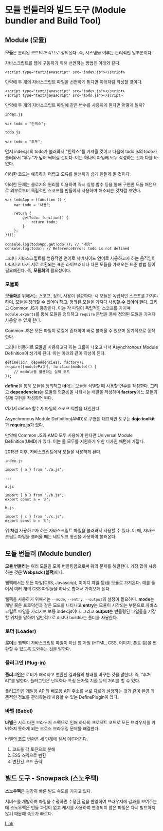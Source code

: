 # 모듈 번들러와 빌드 도구 (Module bundler and Build Tool)

## Module (모듈)
<b>모듈</b>은 분리된 코드의 조각으로 정의된다. 즉, 시스템을 이루는 논리적인 일부분이다. 

자바스크립트를 웹에 구동하기 위해 선언하는 방법은 아래와 같다.
```
<script type="text/javascript" src="index.js"></script>
```

만약에 두 개의 자바스크립트 파일을 선언하게 된다면 아래처럼 작성할 것이다.

```
<script type="text/javascript" src="index.js"></script>
<script type="text/javascript" src="todo.js"></script>
```

만약에 두 개의 자바스크립트 파일에 같은 변수를 사용하게 된다면 어떻게 될까?

```
index.js

var todo = "인덱스";
```

```
todo.js

var todo = "투두";
```

먼저 index.js의 todo가 불러와서 "인덱스"를 가져올 것이고 다음에 todo.js의 todo가 불러와서 "투두"가 덮어 씌어질 것이다. 이는 하나의 파일에 모두 작성하는 것과 다를 바 없다.   

이러한 코드는 예측하기 어렵고 오류를 발생하기 쉽게 만들게 될 것이다.   

이러한 문제는 클로저의 원리를 이용하여 즉시 실행 함수 등을 통해 구현한 모듈 패턴으로 외부로부터 독립적인 스코프를 만들어서 사용하며 해소되는 것처럼 보였다.

```
var todoApp = (function () {
    var todo = "내용";

    return {
        getTodo: function() {
            return todo;
        }
    };
})();

console.log(todoApp.getTodo()); // "내용"
console.log(todo); // ReferenceError: todo is not defined
```

그러나 자바스크립트를 범용적인 언어로 서버사이드 언어로 사용하고자 하는 움직임이 나타나고 나서 서로 호환되는 표준 라이브러니나 다른 모듈을 가져오는 표준 방법 등이 필요해진다. 즉, <b>모듈화</b>의 필요성이다.   

### 모듈화
<b>모듈화</b>를 위해서는 스코프, 정의, 사용이 필요하다. 각 모듈은 독립적인 스코프를 가져야 하며, 모듈을 정의할 수 있어야 하고, 정의된 모듈을 가져다 사용할 수 있어야 한다. 그리고 Common JS가 등장한다. 이는 각 파일이 독립적인 스코프를 가지며 ```module.exports```를 통해 모듈을 정의하고 ```require``` 문법을 통해 정의된 모듈을 가져다 사용할 수 있게 한다.   

Common JS은 모든 파일이 로컬에 존재하여 바로 불러올 수 있으며 동기적으로 동작한다.   

그러나 비동기로 모듈을 사용하고자 하는 그룹이 나오고 나서 Asynchronous Module Definition이 생기게 된다. 이는 아래와 같이 작성이 된다.   

```
define(id?, dependencies?, factory);
require([modulePath], function(module)() {
    // module을 활용하는 실제 코드
});
```

<b>define</b>을 통해 모듈을 정의하고 <b>id</b>에는 모듈을 식별할 때 사용할 인수를 작성한다. 그리고 <b>dependencies</b>는 모듈의 의존성을 나타내는 배열을 작성하며 <b>factory</b>에느 모듈의 실제 구현을 작성하면 된다.   

여기서 define 함수가 파일의 스코프 역할을 대신한다.   

Asynchronous Module Definition(AMD)로 구현된 대표적인 도구는 <b>dojo toolkit</b>과 <b>require.js</b>가 있다.   

만약에 Common JS와 AMD 모두 사용해야 한다면 Universal Module Definition(UMD)가 있다. 이는 둘 모두를 지원하기 위한 디자인 패턴에 가깝다.   

2015년 이후, 자바스크립트에서 모듈을 사용하게 된다.   

```
index.js

import { a } from './a.js';

...

```

```
a.js

import { b } from './b.js';
export const a = 'a';
```

```
b.js

import { c } from './c.js';
export const b = 'b';
```

위 처럼 사용하고자 하는 자바스크립트 파일을 불러와서 사용할 수 있다. 이 때, 자바스크립트 파일을 불러올 때는 네트워크 통신을 사용하여 불러온다.   

## 모듈 번들러 (Module bundler)
<b>모듈 번들러</b>는 여러 모듈을 모아 번들링함으로써 위의 문제를 해결한다. 가장 많이 사용하는 것은 <b>Webpack (웹팩)</b>이다.   

웹팩에서는 모든 파일(CSS, Javascript, 이미지 파일 등)을 모듈로 가져온다. 예를 들어서 여러 개의 CSS 파일들을 하나로 합쳐서 가져오게 된다.   

웹팩을 사용하기 위해서는 ```--mode```, ```--entry```, ```--output```의 설정이 필요하다. <b>mode</b>는 개발 혹은 프로덕션과 같은 모드를 나타내고 <b>entry</b>는 모듈이 시작되는 부분으로 자바스크립트 파일을 가리키며 보통 index.js이다. 그리고 <b>output</b>는 번들링된 파일들을 저장할 위치를 말하며 일반적으로 dist나 build라는 폴더를 사용한다.   

### 로더 (Loader)
<b>로더</b>는 웹팩이 자바스크립트 파일이 아닌 웹 자원 (HTML, CSS, 이미지, 폰트 등)을 변환할 수 있도록 도와주는 것을 말한다.   

### 플러그인 (Plug-in)
<b>플러그인</b>은 로더가 해석하고 변환한 결과물의 형태를 바꾸는 것을 말한다. 즉, "후처리"를 말한다. 플러그인은 난독화나 특정 문자열 치환 등의 처리를 할 수 있다.   

플러그인은 개발용 API와 배포용 API 주소를 서로 다르게 설정하는 것과 같이 환경 의존적인 정보를 관리하는데 사용할 수 있는 DefinePlugin이 있다.   

### 바벨 (Babel)
<b>바벨</b>은 서로 다른 브라우저 스펙으로 인해 하나의 프로젝트 코드로 모든 브라우저를 커버하지 못하게 되는 크로스 브라우징 문제를 해결한다.   

바벨의 코드 변환은 세 단계에 걸쳐 이루어진다.   
1. 코드를 각 토큰으로 분해   
2. ES5 스펙으로 변환   
3. 변환된 코드 출력   

## 빌드 도구 - Snowpack (스노우팩)
<b>스노우팩</b>은 굉장히 빠른 빌드 속도를 가지고 있다.   

서비스를 개발하며 파일을 수정하면 수정된 점을 반영하여 브라우저에 결과를 보여주는데 스노우팩은 번들 과정이 없고 캐시를 사용하여 변경되지 않은 파일은 다시 빌드하지 않기 때문에 속도가 빠르다.

[Link](https://www.youtube.com/watch?v=9b89f21Sizs)